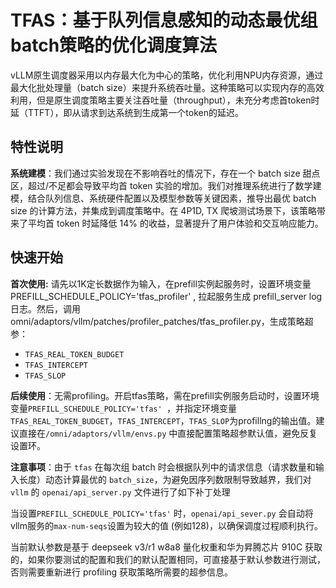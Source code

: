 # TFAS：基于队列信息感知的动态最优组batch策略的优化调度算法

vLLM原生调度器采用以内存最大化为中心的策略，优化利用NPU内存资源，通过最大化批处理量（batch size）来提升系统吞吐量。这种策略可以实现内存的高效利用，但是原生调度策略主要关注吞吐量（throughput），未充分考虑首token时延（TTFT），即从请求到达系统到生成第一个token的延迟。


## 特性说明

[](http://![](tfas.png))

**系统建模**：我们通过实验发现在不影响吞吐的情况下，存在一个 batch size 甜点区，超过/不足都会导致平均首 token 实验的增加。我们对推理系统进行了数学建模，结合队列信息、系统硬件配置以及模型参数等关键因素，推导出最优 batch size 的计算方法，并集成到调度策略中。在 4P1D, TX 爬坡测试场景下，该策略带来了平均首 token 时延降低 14% 的收益，显著提升了用户体验和交互响应能力。



## 快速开始

**首次使用:**   请先以1K定长数据作为输入，在prefill实例起服务时，设置环境变量PREFILL_SCHEDULE_POLICY='tfas_profiler' , 拉起服务生成 prefill_server log 日志。然后，调用 omni/adaptors/vllm/patches/profiler_patches/tfas_profiler.py，生成策略超参：

- `TFAS_REAL_TOKEN_BUDGET`
- `TFAS_INTERCEPT`
- `TFAS_SLOP`

**后续使用**：无需profiling。开启tfas策略，需在prefill实例服务启动时，设置环境变量`PREFILL_SCHEDULE_POLICY='tfas' `，并指定环境变量`TFAS_REAL_TOKEN_BUDGET`，`TFAS_INTERCEPT`，`TFAS_SLOP`为profillng的输出值。建议直接在`/omni/adaptors/vllm/envs.py` 中直接配置策略超参默认值，避免反复设置环。

**注意事项**：由于 `tfas` 在每次组 batch 时会根据队列中的请求信息（请求数量和输入长度）动态计算最优的 `batch_size`，为避免因序列数限制导致越界，我们对 `vllm` 的 `openai/api_server.py` 文件进行了如下补丁处理

当设置`PREFILL_SCHEDULE_POLICY='tfas'` 时，`openai/api_sever.py` 会自动将vllm服务的`max-num-seqs`设置为较大的值 (例如128)，以确保调度过程顺利执行。



当前默认参数是基于 deepseek v3/r1 w8a8 量化权重和华为昇腾芯片 910C 获取的，如果你要测试的配置和我们的默认配置相同，可直接基于默认参数进行测试，否则需要重新进行 profiling 获取策略所需要的超参信息。

